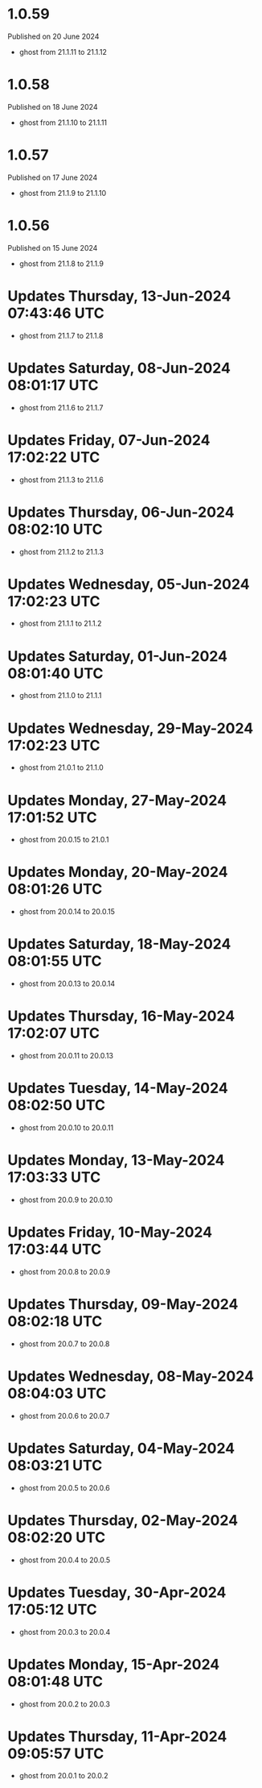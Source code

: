 # 1.0.59

Published on 20 June 2024

- ghost from 21.1.11 to 21.1.12

# 1.0.58

Published on 18 June 2024

- ghost from 21.1.10 to 21.1.11

# 1.0.57

Published on 17 June 2024

- ghost from 21.1.9 to 21.1.10

# 1.0.56

Published on 15 June 2024

- ghost from 21.1.8 to 21.1.9

# Updates Thursday, 13-Jun-2024 07:43:46 UTC
- ghost from 21.1.7 to 21.1.8

# Updates Saturday, 08-Jun-2024 08:01:17 UTC
- ghost from 21.1.6 to 21.1.7

# Updates Friday, 07-Jun-2024 17:02:22 UTC
- ghost from 21.1.3 to 21.1.6

# Updates Thursday, 06-Jun-2024 08:02:10 UTC
- ghost from 21.1.2 to 21.1.3

# Updates Wednesday, 05-Jun-2024 17:02:23 UTC
- ghost from 21.1.1 to 21.1.2

# Updates Saturday, 01-Jun-2024 08:01:40 UTC
- ghost from 21.1.0 to 21.1.1

# Updates Wednesday, 29-May-2024 17:02:23 UTC
- ghost from 21.0.1 to 21.1.0

# Updates Monday, 27-May-2024 17:01:52 UTC
- ghost from 20.0.15 to 21.0.1

# Updates Monday, 20-May-2024 08:01:26 UTC
- ghost from 20.0.14 to 20.0.15

# Updates Saturday, 18-May-2024 08:01:55 UTC
- ghost from 20.0.13 to 20.0.14

# Updates Thursday, 16-May-2024 17:02:07 UTC
- ghost from 20.0.11 to 20.0.13

# Updates Tuesday, 14-May-2024 08:02:50 UTC
- ghost from 20.0.10 to 20.0.11

# Updates Monday, 13-May-2024 17:03:33 UTC
- ghost from 20.0.9 to 20.0.10

# Updates Friday, 10-May-2024 17:03:44 UTC
- ghost from 20.0.8 to 20.0.9

# Updates Thursday, 09-May-2024 08:02:18 UTC
- ghost from 20.0.7 to 20.0.8

# Updates Wednesday, 08-May-2024 08:04:03 UTC
- ghost from 20.0.6 to 20.0.7

# Updates Saturday, 04-May-2024 08:03:21 UTC
- ghost from 20.0.5 to 20.0.6

# Updates Thursday, 02-May-2024 08:02:20 UTC
- ghost from 20.0.4 to 20.0.5

# Updates Tuesday, 30-Apr-2024 17:05:12 UTC
- ghost from 20.0.3 to 20.0.4

# Updates Monday, 15-Apr-2024 08:01:48 UTC
- ghost from 20.0.2 to 20.0.3

# Updates Thursday, 11-Apr-2024 09:05:57 UTC
- ghost from 20.0.1 to 20.0.2

